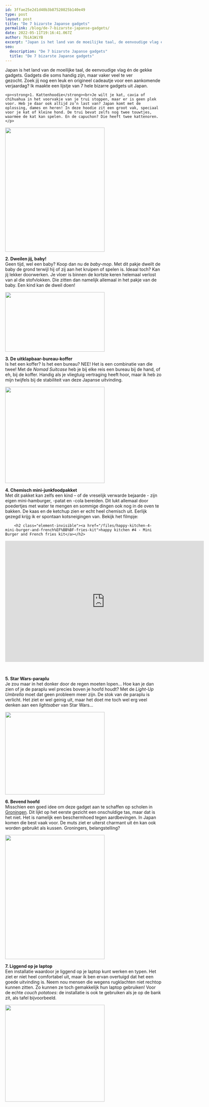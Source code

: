 ```yaml
---
id: 3ffae25e2d1d40b3b87520825b140e49
type: post
layout: post
title: "De 7 bizarste Japanse gadgets"
permalink: /blog/de-7-bizarste-japanse-gadgets/
date: 2022-05-11T19:16:41.067Z
author: 7biA1WiYB
excerpt: "Japan is het land van de moeilijke taal, de eenvoudige vlag én de gekke gadgets. Gadgets die soms handig zijn, maar vaker veel te ver gezocht. Zoek jij nog een leuk en origineel cadeautje voor een aankomende verjaardag? Ik maakte een lijstje van 7 hele bizarre gadgets uit Japan.   "
seo:
  description: "De 7 bizarste Japanse gadgets"
  title: "De 7 bizarste Japanse gadgets"
---
```

Japan is het land van de moeilijke taal, de eenvoudige vlag én de gekke gadgets. Gadgets die soms handig zijn, maar vaker veel te ver gezocht. Zoek jij nog een leuk en origineel cadeautje voor een aankomende verjaardag? Ik maakte een lijstje van 7 hele bizarre gadgets uit Japan.   

    <p><strong>1. Kattenhoodie</strong><br>Je wilt je kat, cavia of chihuahua in het voorvakje van je trui stoppen, maar er is geen plek voor. Heb je daar ook altijd zo’n last van? Japan komt met de oplossing, dames en heren! In deze hoodie zit een groot vak, speciaal voor je kat of kleine hond. De trui bevat zelfs nog twee touwtjes, waarmee de kat kan spelen. En de capuchon? Die heeft twee kattenoren.</p>
<p><div class="media media-element-container media-default"><div id="file-4740" class="file file-image file-image-jpeg">

        
  
  <div class="content">
    <img height="400" width="540" style="font-size: 13.0080003738403px; line-height: 20.0063037872314px; width: 320px;" class="media-element file-default" src="https://7dagen.netlify.app/sites/default/files/mewgaroo-hoodie-cat-pouch-snuggle-cuddle-clothes-1.jpg" alt="">  </div>

  
</div>
</div>
<p><strong>2. Dweilen jij, baby!</strong><br>Geen tijd, wel een baby? Koop dan nu de <em>baby-mop</em>. Met dit pakje dweilt de baby de grond terwijl hij of zij aan het kruipen of spelen is. Ideaal toch? Kan jij lekker doorwerken. Je vloer is binnen de kortste keren helemaal verlost van al die stofvlokken. Die zitten dan namelijk allemaal in het pakje van de baby. Een kind kan de dweil doen!</p>
<p><div class="media media-element-container media-default"><div id="file-4742" class="file file-image file-image-jpeg">

        
  
  <div class="content">
    <img height="300" width="500" style="font-size: 13.0080003738403px; line-height: 20.0063037872314px; height: 192px; width: 320px;" class="media-element file-default" src="https://7dagen.netlify.app/sites/default/files/babymopa__53361_zoom.jpg" alt="">  </div>

  
</div>
</div>
<p><strong>3. De uitklapbaar-bureau-koffer</strong><br>Is het een koffer? Is het een bureau? NEE! Het is een combinatie van die twee! Met de<em> Nomad Suitcase</em> heb je bij elke reis een bureau bij de hand, of eh, bij de koffer. Handig als je vliegtuig vertraging heeft hoor, maar ik heb zo mijn twijfels bij de stabiliteit van deze Japanse uitvinding.</p>
<p><div class="media media-element-container media-default"><div id="file-4737" class="file file-image file-image-png">

        
  
  <div class="content">
    <img height="310" width="580" style="font-size: 13.0080003738403px; line-height: 20.0063037872314px; width: 320px;" class="media-element file-default" src="https://7dagen.netlify.app/sites/default/files/ns-10.png" alt="">  </div>

  
</div>
</div>
<p><strong>4. Che</strong><strong>misch mini-junkfoodpakket</strong><br>Met dit pakket kan zelfs een kind – of de vreselijk verwarde bejaarde - zijn eigen mini-hamburger, -patat en -cola bereiden. Dit lukt allemaal door poedertjes met water te mengen en sommige dingen ook nog in de oven te bakken. De kaas en de ketchup zien er echt heel chemisch uit. Eerlijk gezegd krijg ik er spontaan kotsneigingen van. Bekijk het filmpje: </p>
<p><div class="media media-element-container media-default"><div id="file-4739" class="file file-video file-video-youtube">

        <h2 class="element-invisible"><a href="/files/happy-kitchen-4-mini-burger-and-french%EF%BB%BF-fries-kit">happy kitchen #4 - Mini Burger and French﻿ fries kit</a></h2>
    
  
  <div class="content">
    <div class="media-youtube-video media-element file-default media-youtube-1">
  <iframe class="media-youtube-player" width="640" height="390" title="happy kitchen #4 - Mini Burger and French﻿ fries kit" src="https://www.youtube.com/embed/g8gJOCwBuFc?wmode=opaque&controls=" name="happy kitchen #4 - Mini Burger and French﻿ fries kit" frameborder="0" allowfullscreen="">Video van happy kitchen #4 - Mini Burger and French﻿ fries kit</iframe>
</div>
  </div>

  
</div>
</div>
<p> </p>
<p><strong>5. Star Wars-paraplu</strong><br>Je zou maar in het donker door de regen moeten lopen… Hoe kan je dan zien of je de paraplu wel precies boven je hoofd houdt? Met de <em>Light-Up Umbrella</em> moet dat geen probleem meer zijn. De stok van de paraplu is verlicht. Het ziet er wel geinig uit, maar het doet me toch wel erg veel denken aan een <em>lightsaber </em>van Star Wars...</p>
<p><div class="media media-element-container media-default"><div id="file-4745" class="file file-image file-image-jpeg">

        
  
  <div class="content">
    <img height="266" width="540" style="width: 320px;" class="media-element file-default" src="https://7dagen.netlify.app/sites/default/files/rainbow-flash-led-light-up-umbrella-1.jpg" alt="">  </div>

  
</div>
</div>
<p><strong>6. Bevend hoofd</strong><br>Misschien een goed idee om deze gadget aan te schaffen op scholen in <a href="https://7dagen.netlify.app/blog/wie-wil-er-nog-naar-groningen">Groningen</a>. Dit lijkt op het eerste gezicht een onschuldige tas, maar dat is het niet. Het is namelijk een beschermhoed tegen aardbevingen. In Japan komen die best vaak voor. De muts ziet er uiterst charmant uit én kan ook worden gebruikt als kussen. Groningers, belangstelling?<div class="media media-element-container media-default"><div id="file-4743" class="file file-image file-image-jpeg">

        
  
  <div class="content">
    <img height="400" width="540" style="width: 320px;" class="media-element file-default" src="https://7dagen.netlify.app/sites/default/files/zukin-earthquake-hood-head-protection-cover-1.jpg" alt="">  </div>

  
</div>
</div>
<p><strong>7. Liggend op je laptop</strong><br>Een installatie waardoor je liggend op je laptop kunt werken en typen. Het ziet er niet heel comfortabel uit, maar ik ben ervan overtuigd dat het een goede uitvinding is. Neem nou mensen die wegens rugklachten niet rechtop kunnen zitten. Zo kunnen ze toch gemakkelijk hun laptop gebruiken! Voor de echte <em>couch potatoes</em>: de installatie is ook te gebruiken als je op de bank zit, als tafel bijvoorbeeld.</p>
<p><div class="media media-element-container media-default"><div id="file-4744" class="file file-image file-image-jpeg">

        
  
  <div class="content">
    <img height="312" width="540" style="font-size: 13.0080003738403px; line-height: 20.0063037872314px; width: 320px;" class="media-element file-default" src="https://7dagen.netlify.app/sites/default/files/super-gorone-desk-laptop-frame-bed-computer-thanko-1.jpg" alt="">  </div>

  
</div>
</div>  
